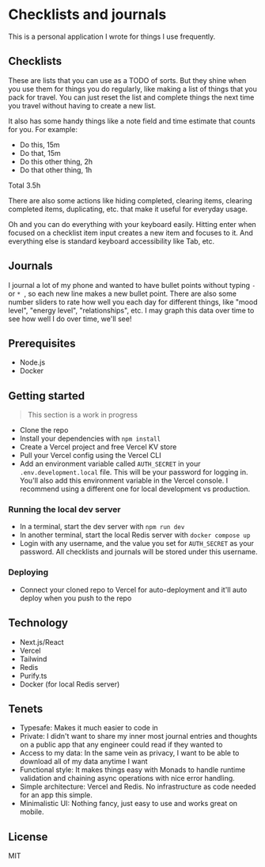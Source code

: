 # Checklists and journals

This is a personal application I wrote for things I use frequently.

## Checklists

These are lists that you can use as a TODO of sorts. But they shine when you
use them for things you do regularly, like making a list of things that you
pack for travel. You can just reset the list and complete things the next time
you travel without having to create a new list.

It also has some handy things like a note field and time estimate that counts
for you. For example:

- Do this, 15m
- Do that, 15m
- Do this other thing, 2h
- Do that other thing, 1h

Total 3.5h

There are also some actions like hiding completed, clearing items, clearing
completed items, duplicating, etc. that make it useful for everyday usage.

Oh and you can do everything with your keyboard easily. Hitting enter when
focused on a checklist item input creates a new item and focuses to it. And
everything else is standard keyboard accessibility like Tab, etc.

## Journals

I journal a lot of my phone and wanted to have bullet points without typing `-
` or `* `, so each new line makes a new bullet point. There are also some
number sliders to rate how well you each day for different things, like "mood
level", "energy level", "relationships", etc. I may graph this data over time
to see how well I do over time, we'll see!

## Prerequisites

- Node.js
- Docker

## Getting started

> This section is a work in progress

- Clone the repo
- Install your dependencies with `npm install`
- Create a Vercel project and free Vercel KV store
- Pull your Vercel config using the Vercel CLI
- Add an environment variable called `AUTH_SECRET` in your
  `.env.development.local` file. This will be your password for logging in.
  You'll also add this environment variable in the Vercel console. I recommend
  using a different one for local development vs production.

### Running the local dev server

- In a terminal, start the dev server with `npm run dev`
- In another terminal, start the local Redis server with `docker compose up`
- Login with any username, and the value you set for `AUTH_SECRET` as your
  password. All checklists and journals will be stored under this username.

### Deploying

- Connect your cloned repo to Vercel for auto-deployment and it'll auto deploy
  when you push to the repo

## Technology

- Next.js/React
- Vercel
- Tailwind
- Redis
- Purify.ts
- Docker (for local Redis server)

## Tenets

- Typesafe: Makes it much easier to code in
- Private: I didn't want to share my inner most journal entries and thoughts on
  a public app that any engineer could read if they wanted to
- Access to my data: In the same vein as privacy, I want to be able to download
  all of my data anytime I want
- Functional style: It makes things easy with Monads to handle runtime
  validation and chaining async operations with nice error handling.
- Simple architecture: Vercel and Redis. No infrastructure as code needed for
  an app this simple.
- Minimalistic UI: Nothing fancy, just easy to use and works great on mobile.

## License

MIT
